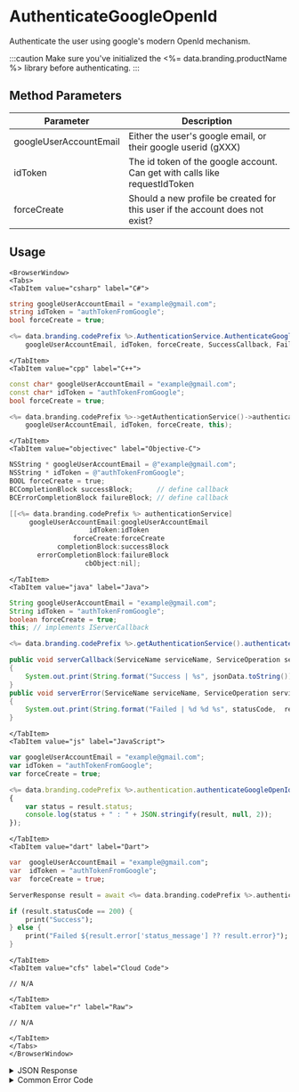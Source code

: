 # AuthenticateGoogleOpenId

Authenticate the user using google's modern OpenId mechanism.

:::caution
Make sure you've initialized the <%= data.branding.productName %> library before authenticating.
:::

<PartialServop service_name="authenticationV2" operation_name="AUTHENTICATE" />

## Method Parameters

| Parameter              | Description                                                                  |
| ---------------------- | ---------------------------------------------------------------------------- |
| googleUserAccountEmail | Either the user's google email, or their google userid (gXXX)                |
| idToken                | The id token of the google account. Can get with calls like requestIdToken   |
| forceCreate            | Should a new profile be created for this user if the account does not exist? |

## Usage

```mdx-code-block
<BrowserWindow>
<Tabs>
<TabItem value="csharp" label="C#">
```

```csharp
string googleUserAccountEmail = "example@gmail.com";
string idToken = "authTokenFromGoogle";
bool forceCreate = true;

<%= data.branding.codePrefix %>.AuthenticationService.AuthenticateGoogleOpenId(
    googleUserAccountEmail, idToken, forceCreate, SuccessCallback, FailureCallback);
```

```mdx-code-block
</TabItem>
<TabItem value="cpp" label="C++">
```

```cpp
const char* googleUserAccountEmail = "example@gmail.com";
const char* idToken = "authTokenFromGoogle";
bool forceCreate = true;

<%= data.branding.codePrefix %>->getAuthenticationService()->authenticateGoogleOpenId(
    googleUserAccountEmail, idToken, forceCreate, this);
```

```mdx-code-block
</TabItem>
<TabItem value="objectivec" label="Objective-C">
```

```objectivec
NSString * googleUserAccountEmail = @"example@gmail.com";
NSString * idToken = @"authTokenFromGoogle";
BOOL forceCreate = true;
BCCompletionBlock successBlock;      // define callback
BCErrorCompletionBlock failureBlock; // define callback

[[<%= data.branding.codePrefix %> authenticationService]
     googleUserAccountEmail:googleUserAccountEmail
                    idToken:idToken
                forceCreate:forceCreate
            completionBlock:successBlock
       errorCompletionBlock:failureBlock
		     	   cbObject:nil];
```

```mdx-code-block
</TabItem>
<TabItem value="java" label="Java">
```

```java
String googleUserAccountEmail = "example@gmail.com";
String idToken = "authTokenFromGoogle";
boolean forceCreate = true;
this; // implements IServerCallback

<%= data.branding.codePrefix %>.getAuthenticationService().authenticateGoogleOpenId(googleUserAccountEmail, idToken, forceCreate, this);

public void serverCallback(ServiceName serviceName, ServiceOperation serviceOperation, JSONObject jsonData)
{
    System.out.print(String.format("Success | %s", jsonData.toString()));
}
public void serverError(ServiceName serviceName, ServiceOperation serviceOperation, int statusCode, int reasonCode, String jsonError)
{
    System.out.print(String.format("Failed | %d %d %s", statusCode,  reasonCode, jsonError.toString()));
}
```

```mdx-code-block
</TabItem>
<TabItem value="js" label="JavaScript">
```

```javascript
var googleUserAccountEmail = "example@gmail.com";
var idToken = "authTokenFromGoogle";
var forceCreate = true;

<%= data.branding.codePrefix %>.authentication.authenticateGoogleOpenId(googleUserAccountEmail, idToken, forceCreate, result =>
{
	var status = result.status;
	console.log(status + " : " + JSON.stringify(result, null, 2));
});
```

```mdx-code-block
</TabItem>
<TabItem value="dart" label="Dart">
```

```dart
var  googleUserAccountEmail = "example@gmail.com";
var  idToken = "authTokenFromGoogle";
var  forceCreate = true;

ServerResponse result = await <%= data.branding.codePrefix %>.authenticationV2Service.authenticateGoogleOpenId(googleUserAccountEmail:googleUserAccountEmail, idToken:idToken, forceCreate:forceCreate);

if (result.statusCode == 200) {
    print("Success");
} else {
    print("Failed ${result.error['status_message'] ?? result.error}");
}
```

```mdx-code-block
</TabItem>
<TabItem value="cfs" label="Cloud Code">
```

```cfscript
// N/A
```

```mdx-code-block
</TabItem>
<TabItem value="r" label="Raw">
```

```cfscript
// N/A
```

```mdx-code-block
</TabItem>
</Tabs>
</BrowserWindow>
```

<details>
<summary>JSON Response</summary>

```json
{
    "status": 200,
    "data": {
        "vcPurchased": 0,
        "experiencePoints": 100,
        "refundCount": 0,
        "playerSessionExpiry": 60,
        "server_time": 1464621990155,
        "experienceLevel": 0,
        "currency": {
            "credits": {
                "purchased": 0,
                "balance": 12211,
                "consumed": 133,
                "awarded": 12344
            }
        },
        "abTestingId": 8,
        "statistics": {
            "gamesWon": 0
        },
        "id": "323e861-b749-4ce4-a57a-175232e21b5d",
        "createdAt": 1459439058035,
        "profileId": "323e861-b749-4ce4-a57a-175232e21b5d",
        "newUser": "false",
        "xpCapped": false,
        "sent_events": [],
        "timeZoneOffset": -5,
        "playerName": "",
        "vcClaimed": 0,
        "parentProfileId": null,
        "rewards": {
            "rewardDetails": {},
            "rewards": {},
            "currency": {}
        },
        "countryCode": "ca",
        "loginCount": 16,
        "emailAddress": "test@email.com",
        "previousLogin": 1464621979514,
        "incoming_events": [],
        "lastLogin": 1464621990118,
        "languageCode": "en",
        "pictureUrl": null,
        "sessionId": "v3grtg3ve0a089pekk8lneuk8k",
        "amountSpent": 0
    }
}
```

</details>

<details>
<summary>Common Error Code</summary>

### Status Codes

| Code  | Name                      | Description                                                                                                                                                                                                                                                                                                                                                                                                                                                                                            |
| ----- | ------------------------- | ------------------------------------------------------------------------------------------------------------------------------------------------------------------------------------------------------------------------------------------------------------------------------------------------------------------------------------------------------------------------------------------------------------------------------------------------------------------------------------------------------ |
| 40206 | MISSING_IDENTITY_ERROR    | The identity does not exist on the server and `forceCreate` was `false` [and a `profileId` was provided - otherwise 40208 would have been returned]. Will also occur when `forceCreate` is `true` and a saved [but un-associated] `profileId` is provided. The error handler should reset the stored profile id (if there is one) and re-authenticate, setting `forceCreate` to `true` to create a new account. **A common cause of this error is deleting the user's account via the Design Portal.** |
| 40207 | SWITCHING_PROFILES        | Indicates that the identity credentials are valid, and the saved `profileId` is valid, but the identity is not associated with the provided `profileId`. This may indicate that the user wants to switch accounts in the app. Often an app will pop-up a dialog confirming that the user wants to switch accounts, and then reset the stored `profileId` and call authenticate again.                                                                                                                  |
| 40208 | MISSING_PROFILE_ERROR     | Returned when the identity cannot be located, no `profileId` is provided, and `forceCreate` is false. The normal response is to call Authenticate again with `forceCreate` set to `true`.                                                                                                                                                                                                                                                                                                              |
| 40217 | UNKNOWN_AUTH_ERROR        | An unknown error has occurred during authentication.                                                                                                                                                                                                                                                                                                                                                                                                                                                   |
| 40307 | TOKEN_DOES_NOT_MATCH_USER | The user credentials are invalid (i.e. googleUserAccountEmail and idToken are invalid). May also indicate that Google Integration is not properly configured.                                                                                                                                                                                                                                                                                                                                          |

</details>
